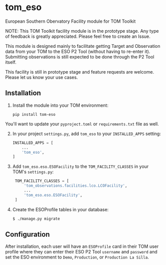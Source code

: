 # tom_eso
European Southern Obervatory Facility module for TOM Toolkit

NOTE: This TOM Toolkit facility module is in the prototype stage. Any type of feedback is greatly appreciated. Please feel free to create an Issue.

This module is designed mainly to facilitate getting Target and Observation data
from your TOM to the ESO P2 Tool (without having to re-enter it). Submitting
observations is still expected to be done through the P2 Tool itself.

This facility is still in prototype stage and feature requests are welcome.
Please let us know your use cases.

## Installation

1. Install the module into your TOM environment:

    ```shell
    pip install tom-eso
    ```

You'll want to update your `pyproject.toml` or `requirements.txt` file as well.

2. In your project `settings.py`, add `tom_eso` to your `INSTALLED_APPS` setting:

    ```python
    INSTALLED_APPS = [
        ...
        'tom_eso',
    ]
    ```

3. Add `tom_eso.eso.ESOFacility` to the `TOM_FACILITY_CLASSES` in your TOM's
`settings.py`:
   ```python
    TOM_FACILITY_CLASSES = [
        'tom_observations.facilities.lco.LCOFacility',
        ...
        'tom_eso.eso.ESOFacility',
    ]
   ```   

4. Create the ESOProfile tables in your database:

    ```bash
    $ ./manage.py migrate
    ```


## Configuration

After installation, each user will have an `ESOProfile` card in their TOM user profile where they can
enter their ESO P2 Tool `username` and `password` and set the ESO environment to `Demo`, `Production`,
or `Production La Silla`.
